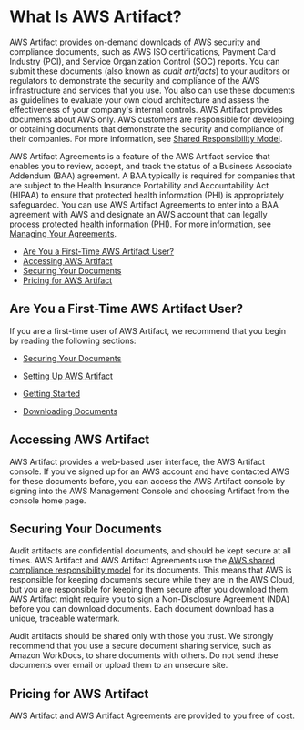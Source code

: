 # What Is AWS Artifact?<a name="what-is-aws-artifact"></a>

AWS Artifact provides on\-demand downloads of AWS security and compliance documents, such as AWS ISO certifications, Payment Card Industry \(PCI\), and Service Organization Control \(SOC\) reports\. You can submit these documents \(also known as *audit artifacts*\) to your auditors or regulators to demonstrate the security and compliance of the AWS infrastructure and services that you use\. You also can use these documents as guidelines to evaluate your own cloud architecture and assess the effectiveness of your company's internal controls\. AWS Artifact provides documents about AWS only\. AWS customers are responsible for developing or obtaining documents that demonstrate the security and compliance of their companies\. For more information, see [Shared Responsibility Model](https://aws.amazon.com/compliance/shared-responsibility-model/)\.

AWS Artifact Agreements is a feature of the AWS Artifact service that enables you to review, accept, and track the status of a Business Associate Addendum \(BAA\) agreement\. A BAA typically is required for companies that are subject to the Health Insurance Portability and Accountability Act \(HIPAA\) to ensure that protected health information \(PHI\) is appropriately safeguarded\. You can use AWS Artifact Agreements to enter into a BAA agreement with AWS and designate an AWS account that can legally process protected health information \(PHI\)\. For more information, see [Managing Your Agreements](managingagreements.md)\.


+ [Are You a First\-Time AWS Artifact User?](#first-time-user)
+ [Accessing AWS Artifact](#accessing-artifact)
+ [Securing Your Documents](#artifact-best-practices)
+ [Pricing for AWS Artifact](#pricing-for-artifact)

## Are You a First\-Time AWS Artifact User?<a name="first-time-user"></a>

If you are a first\-time user of AWS Artifact, we recommend that you begin by reading the following sections:

+ [Securing Your Documents](#artifact-best-practices)

+ [Setting Up AWS Artifact](setting-up.md)

+ [Getting Started](getting-started.md)

+ [Downloading Documents](downloading-documents.md)

## Accessing AWS Artifact<a name="accessing-artifact"></a>

AWS Artifact provides a web\-based user interface, the AWS Artifact console\. If you've signed up for an AWS account and have contacted AWS for these documents before, you can access the AWS Artifact console by signing into the AWS Management Console and choosing Artifact from the console home page\.

## Securing Your Documents<a name="artifact-best-practices"></a>

Audit artifacts are confidential documents, and should be kept secure at all times\. AWS Artifact and AWS Artifact Agreements use the [AWS shared compliance responsibility model](https://aws.amazon.com/compliance/shared-responsibility-model/) for its documents\. This means that AWS is responsible for keeping documents secure while they are in the AWS Cloud, but you are responsible for keeping them secure after you download them\. AWS Artifact might require you to sign a Non\-Disclosure Agreement \(NDA\) before you can download documents\. Each document download has a unique, traceable watermark\.

Audit artifacts should be shared only with those you trust\. We strongly recommend that you use a secure document sharing service, such as Amazon WorkDocs, to share documents with others\. Do not send these documents over email or upload them to an unsecure site\.

## Pricing for AWS Artifact<a name="pricing-for-artifact"></a>

AWS Artifact and AWS Artifact Agreements are provided to you free of cost\.